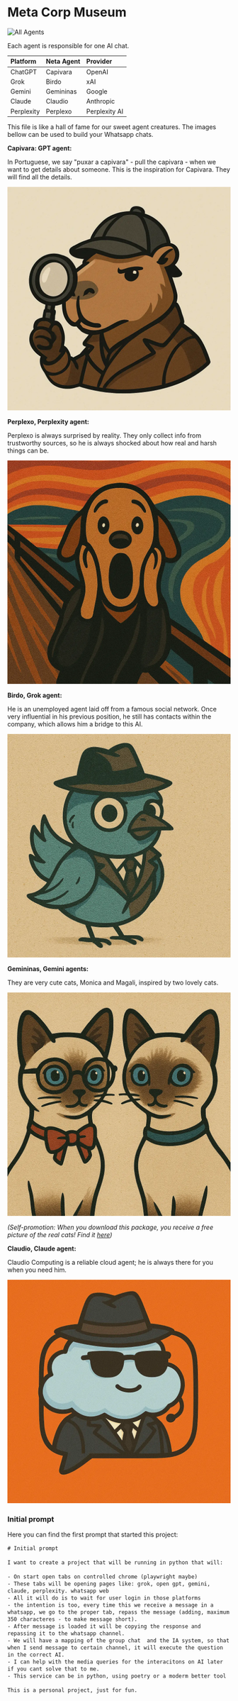 # Meta Corp Museum

![All Agents](./agents/all_agents.webp)

Each agent is responsible for one AI chat.

| Platform    | Neta Agent    | Provider    |
| :---------- | :------------ | :---------- |
| ChatGPT     | Capivara      | OpenAI      |
| Grok        | Birdo         | xAI         |
| Gemini      | Gemininas     | Google      |
| Claude      | Claudio       | Anthropic   |
| Perplexity  | Perplexo      | Perplexity AI|

This file is like a hall of fame for our sweet agent creatures.
The images bellow can be used to build your Whatsapp chats.

**Capivara: GPT agent:**

In Portuguese, we say "puxar a capivara" - pull the capivara - when we want to get details about someone.
This is the inspiration for Capivara. They will find all the details.

![Capivara](./agents/Capivara.webp)

**Perplexo, Perplexity agent:**

Perplexo is always surprised by reality.
They only collect info from trustworthy sources, so he is always shocked about how real and harsh things can be.

![Perplexo](./agents/Perplexo.webp)

**Birdo, Grok agent:**

He is an unemployed agent laid off from a famous social network.
Once very influential in his previous position, he still has contacts within the company, which allows him a bridge to this AI.

![Birdo](./agents/Birdo.webp)

**Gemininas, Gemini agents:**

They are very cute cats, Monica and Magali, inspired by two lovely cats.

![Gemininas](./agents/Gemininas.webp)

*(Self-promotion: When you download this package, you receive a free picture of the real cats! Find it [here](./agents/Monica-and-Magali.jpg))*

**Claudio, Claude agent:**

Claudio Computing is a reliable cloud agent; he is always there for you when you need him.

![Claudio](./agents/Claudio.webp)

### Initial prompt

Here you can find the first prompt that started this project:

```text
# Initial prompt

I want to create a project that will be running in python that will:

- On start open tabs on controlled chrome (playwright maybe)
- These tabs will be opening pages like: grok, open gpt, gemini, claude, perplexity. whatsapp web
- All it will do is to wait for user login in those platforms
- the intention is too, every time this we receive a message in a whatsapp, we go to the proper tab, repass the message (adding, maximum 350 characteres - to make message short).
- After message is loaded it will be copying the response and repassing it to the whatsapp channel.
- We will have a mapping of the group chat  and the IA system, so that when I send message to certain channel, it will execute the question in the correct AI.
- I can help with the media queries for the interacitons on AI later if you cant solve that to me.
- This service can be in python, using poetry or a moderm better tool

This is a personal project, just for fun.
```
